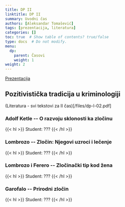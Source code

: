 ```yaml
---
title: DP II
linktitle: DP II
summary: Uvodni čas
authors: [Aleksandar Tomašević]
tags: [prezentacija, literatura]
categories: []
toc: true  # Show table of contents? true/false
type: docs  # Do not modify.
menu:
  dp:
    parent: Časovi
    weight: 1
weight: 2
---
```


[Prezentacija](/files/dp-02.pdf)

## Pozitivistička tradicija u kriminologiji

(Literatura - svi tekstovi za II čas)[/files/dp-l-02.pdf]

### Adolf Ketle -- O razvoju sklonosti ka zločinu

{{< hl >}} Student: ??? {{< /hl >}}

### Lombrozo -- Zločin: Njegovi uzroci i lečenje

{{< hl >}} Student: ??? {{< /hl >}}

### Lombrozo i Ferero -- Zločinački tip kod žena

{{< hl >}} Student: ??? {{< /hl >}}

### Garofalo -- Prirodni zločin

{{< hl >}} Student: ??? {{< /hl >}}



